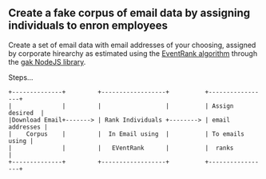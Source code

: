 ## Create a fake corpus of email data by assigning individuals to enron employees

Create a set of email data with email addresses of your choosing, assigned by corporate hirearchy as estimated using
the [EventRank algorithm](http://www.datalab.uci.edu/papers/linkkdd05-02.pdf) through the [gak NodeJS library](https://github.com/CrossLead/gak).

Steps...

```
+--------------+         +------------------+          +-----------------+
|              |         |                  |          | Assign desired  |
|Download Email+-------> | Rank Individuals +--------> | email addresses |
|    Corpus    |         |  In Email using  |          | To emails using |
|              |         |   EVentRank      |          |  ranks          |
+--------------+         +------------------+          +-----------------+
```
